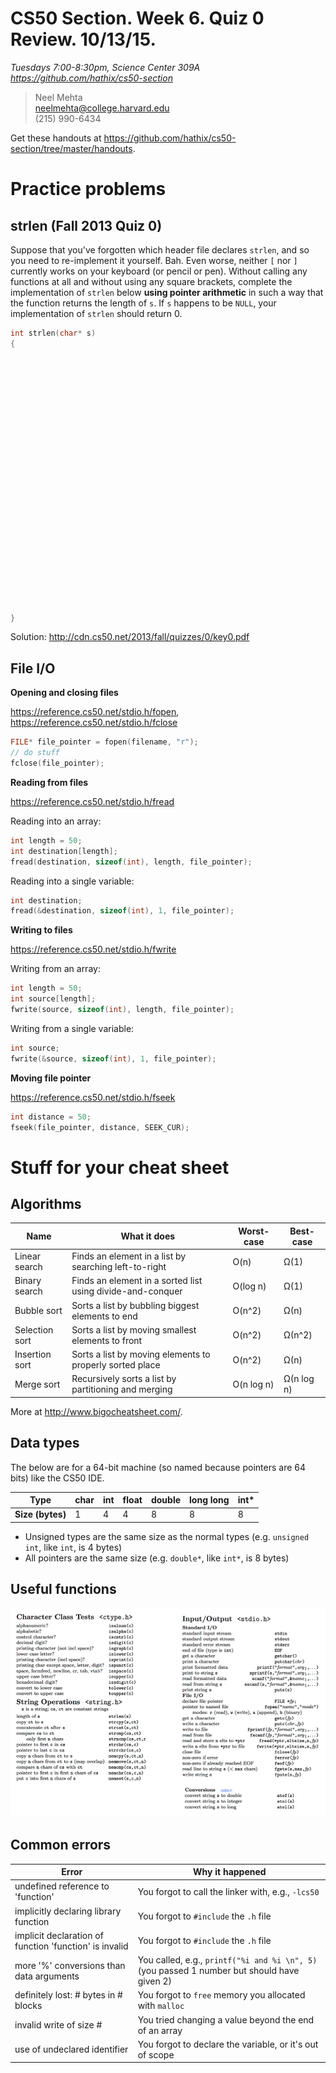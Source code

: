 # CS50 Section. Week 6. Quiz 0 Review. 10/13/15.
*Tuesdays 7:00-8:30pm, Science Center 309A*
*<https://github.com/hathix/cs50-section>*

> Neel Mehta  
> neelmehta@college.harvard.edu  
> (215) 990-6434

Get these handouts at <https://github.com/hathix/cs50-section/tree/master/handouts>.

# Practice problems

## strlen (Fall 2013 Quiz 0)

Suppose that you've forgotten which header file declares `strlen`, and so you need to re-implement it yourself. Bah. Even worse, neither `[` nor `]` currently works on your keyboard (or pencil or pen).  Without calling any functions at all  and without using any square brackets, complete the implementation of `strlen` below **using pointer arithmetic** in such a way that the function returns the length of `s`. If `s` happens to be `NULL`, your implementation of `strlen` should return 0.

```c
int strlen(char* s)
{

























}
```

Solution: <http://cdn.cs50.net/2013/fall/quizzes/0/key0.pdf>

## File I/O

**Opening and closing files**

<https://reference.cs50.net/stdio.h/fopen>, <https://reference.cs50.net/stdio.h/fclose>

```c
FILE* file_pointer = fopen(filename, "r");
// do stuff
fclose(file_pointer);
```

**Reading from files**

<https://reference.cs50.net/stdio.h/fread>

Reading into an array:

```c
int length = 50;
int destination[length];
fread(destination, sizeof(int), length, file_pointer);
```

Reading into a single variable:

```c
int destination;
fread(&destination, sizeof(int), 1, file_pointer);
```

**Writing to files**

<https://reference.cs50.net/stdio.h/fwrite>

Writing from an array:

```c
int length = 50;
int source[length];
fwrite(source, sizeof(int), length, file_pointer);
```

Writing from a single variable:

```c
int source;
fwrite(&source, sizeof(int), 1, file_pointer);
```

**Moving file pointer**

<https://reference.cs50.net/stdio.h/fseek>

```c
int distance = 50;
fseek(file_pointer, distance, SEEK_CUR);
```

# Stuff for your cheat sheet

## Algorithms

Name | What it does | Worst-case | Best-case
-----|--------------|------------|----------
Linear search | Finds an element in a list by searching left-to-right | O(n) | Ω(1)
Binary search | Finds an element in a sorted list using divide-and-conquer | O(log n) | Ω(1)
Bubble sort | Sorts a list by bubbling biggest elements to end | O(n^2) | Ω(n)
Selection sort | Sorts a list by moving smallest elements to front | O(n^2) | Ω(n^2)
Insertion sort | Sorts a list by moving elements to properly sorted place | O(n^2) | Ω(n)
Merge sort | Recursively sorts a list by partitioning and merging | O(n log n) | Ω(n log n)

More at <http://www.bigocheatsheet.com/>.

## Data types

The below are for a 64-bit machine (so named because pointers are 64 bits) like the CS50 IDE.

**Type** | char | int | float | double | long long | int*
---------|------|-----|-------|--------|-----------|------
**Size (bytes)** | 1 | 4 | 4 | 8 | 8 | 8

* Unsigned types are the same size as the normal types (e.g. `unsigned int`, like `int`, is 4 bytes)
* All pointers are the same size (e.g. `double*`, like `int*`, is 8 bytes)

## Useful functions

![Table of common functions and their usage](img/standard-library.png)

## Common errors

Error | Why it happened
------| ---------------
undefined reference to 'function' | You forgot to call the linker with, e.g., `-lcs50`
implicitly declaring library function | You forgot to `#include` the `.h` file
implicit declaration of function 'function' is invalid | You forgot to `#include` the `.h` file
more '%' conversions than data arguments | You called, e.g., `printf("%i and %i \n", 5)` (you passed 1 number but should have given 2)
definitely lost: # bytes in # blocks | You forgot to `free` memory you allocated with `malloc`
invalid write of size # | You tried changing a value beyond the end of an array
use of undeclared identifier | You forgot to declare the variable, or it's out of scope
